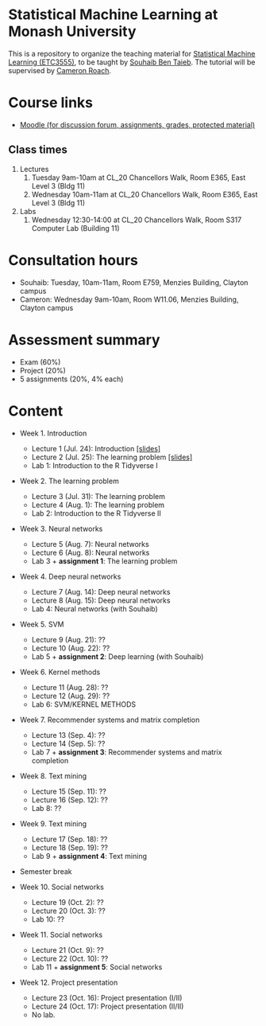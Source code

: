 # Statistical Machine Learning at Monash University
This is a repository to organize the teaching material for [Statistical Machine Learning (ETC3555)](http://www.monash.edu/pubs/2018handbooks/units/ETC3555.html), to be taught by [Souhaib Ben Taieb](http://www.souhaib-bentaieb.com). The tutorial will be supervised by [Cameron Roach](https://www.linkedin.com/in/cameron-roach-00873b69/).

# Course links

- [Moodle (for discussion forum, assignments, grades, protected material)](https://moodle.vle.monash.edu/course/view.php?id=45443)

## Class times
1. Lectures
	1. Tuesday 9am-10am at CL_20 Chancellors Walk, Room E365, East Level 3 (Bldg 11)
	2. Wednesday 10am-11am at CL_20 Chancellors Walk, Room E365, East Level 3 (Bldg 11)
2. Labs
	1. Wednesday 12:30-14:00 at CL_20 Chancellors Walk, Room S317 Computer Lab (Building 11)

	
# Consultation hours

- Souhaib: Tuesday, 10am-11am, Room E759, Menzies Building, Clayton campus
- Cameron: Wednesday 9am-10am, Room W11.06, Menzies Building, Clayton campus

# Assessment summary

- Exam (60%)
- Project (20%)
- 5 assignments (20%, 4% each)


# Content

- Week 1. Introduction 
	- Lecture 1 (Jul. 24): Introduction [[slides]](lectures/week1/introduction.pdf)
	- Lecture 2 (Jul. 25): The learning problem [[slides]](lectures/week1/learning.pdf)
	- Lab 1: Introduction to the R Tidyverse I
	
- Week 2. The learning problem
	- Lecture 3 (Jul. 31): The learning problem
	- Lecture 4 (Aug. 1): The learning problem
	- Lab 2: Introduction to the R Tidyverse II


- Week 3. Neural networks
	- Lecture 5 (Aug. 7): Neural networks
	- Lecture 6 (Aug. 8): Neural networks
	- Lab 3 + **assignment 1**: The learning problem
	
- Week 4. Deep neural networks
	- Lecture 7 (Aug. 14): Deep neural networks
	- Lecture 8 (Aug. 15): Deep neural networks
	- Lab 4: Neural networks (with Souhaib)

	
- Week 5. SVM
	- Lecture 9 (Aug. 21): ??
	- Lecture 10 (Aug. 22): ??		
	- Lab 5 + **assignment 2**: Deep learning (with Souhaib)	
		
- Week 6. Kernel methods
	- Lecture 11 (Aug. 28): ??
	- Lecture 12 (Aug. 29): ??
	- Lab 6: SVM/KERNEL METHODS

	
- Week 7. Recommender systems and matrix completion
	- Lecture 13 (Sep. 4): ??
	- Lecture 14 (Sep. 5):  ??
	- Lab 7 + **assignment 3**: Recommender systems and matrix completion

	
- Week 8. Text mining
	- Lecture 15 (Sep. 11): ??
	- Lecture 16 (Sep. 12): ?? 
	- Lab 8: ??
	
	
- Week 9. Text mining
	- Lecture 17 (Sep. 18): ??
	- Lecture 18 (Sep. 19): ?? 
	- Lab 9 + **assignment 4**: Text mining


- Semester break

- Week 10. Social networks
	- Lecture 19 (Oct. 2): ??
	- Lecture 20 (Oct. 3):  ??
	- Lab 10:   ??
	
	
- Week 11. Social networks
	- Lecture 21 (Oct. 9): ??
	-  Lecture 22 (Oct. 10): ??
	- Lab 11 + **assignment 5**: Social networks
	
	
- Week 12. Project presentation
	- Lecture 23 (Oct. 16): Project presentation (I/II)
	- Lecture 24 (Oct. 17): Project presentation (II/II)
	- No lab.



	
